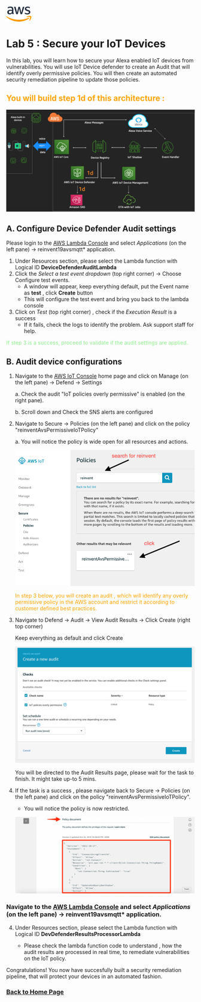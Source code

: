 ![alt text](aws_logo.png)

# Lab 5 : Secure your IoT Devices

In this lab, you will learn how to secure your Alexa enabled IoT devices from vulnerabilities. You will use IoT Device defender to create an Audit that will identify overly permissive policies. You will then create an automated security remediation pipeline to update those policies. 

## <span style="color:orange"> You will build step 1d of this architecture :</span>
![alt text](./images/arch-1d.png)

## A. Configure Device Defender Audit settings 
Please login to the [AWS Lambda Console](https://console.aws.amazon.com/lambda/) and select *Applications* (on the left pane) -> reinvent19avsmqtt* application. 
1. Under Resources section, please select the Lambda function with Logical ID **DeviceDefenderAuditLambda**
2. Click the *Select a test event dropdown* (top right corner) -> Choose Configure test events. 
    -   A window will appear, keep everything default, put the Event name as **test** , click **Create** button
    -  This will configure the test event and bring you back to the lambda console 
3. Click on *Test* (top right corner) , check if the *Execution Result* is a success 
    - If it fails, check the logs to identify the problem. Ask support staff for help. 

<span style="color:lightgreen">If step 3 is a success, proceed to validate if the audit settings are applied.</span>

## B. Audit device configurations 

1. Navigate to the [AWS IoT Console](https://console.aws.amazon.com/iot/) home page and click on Manage (on the left pane) -> Defend -> Settings 

    a. Check the audit "IoT policies overly permissive" is enabled (on the right pane). 

    b. Scroll down and Check the SNS alerts are configured

2. Navigate to Secure -> Policies (on the left pane) and click on the policy "reinventAvsPermissiveIoTPolicy" 

    a. You will notice the policy is wide open for all resources and actions. 

    ![alt text](./images/defenderpolicy.png)

    <span style="color:orange">In step 3 below, you will create an audit , which will identify any overly permissive policy in the AWS account and restrict it according to customer defined best practices. </span>

2. Navigate to Defend -> Audit -> View Audit Results -> Click Create (right top corner)

    Keep everything as default and click Create 

     ![alt text](./images/audit-adhoc.png)
    

    You will be directed to the Audit Results page, please wait for the task to finish. It might take up-to 5 mins. 

3. If the task is a success , please navigate back to Secure -> Policies (on the left pane) and click on the policy "reinventAvsPermissiveIoTPolicy". 

    -  You will notice the policy is now restricted. 

    ![alt text](./images/policy-change.png)

### Navigate to the [AWS Lambda Console](https://console.aws.amazon.com/lambda/) and select *Applications* (on the left pane) -> reinvent19avsmqtt* application. 

4. Under Resources section, please select the Lambda function with Logical ID **DevDefenderResultsProcessorLambda**

    -  Please check the lambda function code to understand , how the audit results are processed in real time, to remediate vulnerabilities on the IoT policy. 


Congratulations! You now have succesfully built a security remediation pipeline, that will protect your devices in an automated fashion. 

### [Back to Home Page](https://s3.amazonaws.com/alexa-reinvent/labhome.html)